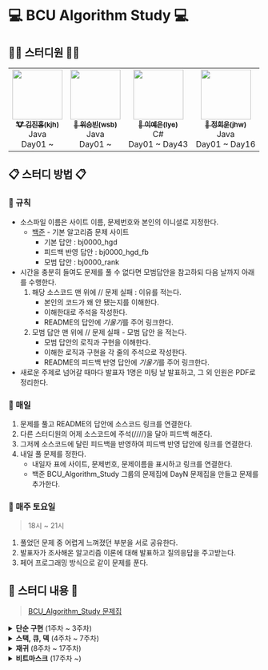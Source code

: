 # 💻 BCU Algorithm Study 💻

## 👨‍💻 스터디원 👩‍💻
<table>
  <tr>
    <td align="center"><a href="https://github.com/deepredk"><img src="https://avatars2.githubusercontent.com/u/33937365?s=460&v=4" width="100px;" alt=""/><br /><sub><b>🐮 김진홍(kjh)</b></sub></a><br />Java<br/>Day01 ~</td>
    <td align="center"><a href="https://github.com/Winning-Bean"><img src="https://avatars1.githubusercontent.com/u/53260922?s=460&u=a545901c7f460295a11c779629201a81947f3fe4&v=4" width="100px;" alt=""/><br /><sub><b>🐯 위승빈(wsb)</b></sub></a><br />Java<br/>Day01 ~</td>
    <td align="center"><a href="https://github.com/jjklunicc"><img src="https://avatars2.githubusercontent.com/u/55953594?s=460&v=4" width="100px;" alt=""/><br /><sub><b>🐉 이예은(lye)</b></sub></a><br />C#<br/>Day01 ~ Day43</td>
    <td align="center"><a href="https://github.com/cousim46"><img src="https://avatars3.githubusercontent.com/u/67584874?s=460&v=4" width="100px;" alt=""/><br /><sub><b>🐯 정회운(jhw)</b></sub></a><br />Java<br/>Day01 ~ Day16</td>
  </tr>
</table>

## 📋 스터디 방법 📋
### 📌 규칙
* 소스파일 이름은 사이트 이름, 문제번호와 본인의 이니셜로 지정한다.
  * [백준](https://www.acmicpc.net) - 기본 알고리즘 문제 사이트
    * 기본 답안 : bj0000_hgd
    * 피드백 반영 답안 : bj0000_hgd_fb
    * 모범 답안 : bj0000_rank
* 시간을 충분히 들여도 문제를 풀 수 없다면 모범답안을 참고하되 다음 날까지 아래를 수행한다.
  1. 해당 소스코드 맨 위에 // 문제 실패 : 이유를 적는다.
      * 본인의 코드가 왜 안 됐는지를 이해한다.
      * 이해한대로 주석을 작성한다.
      * README의 답안에 *기울기*를 주어 링크한다.
  2. 모범 답안 맨 위에 // 문제 실패 - 모범 답안 을 적는다.
      * 모범 답안의 로직과 구현을 이해한다.
      * 이해한 로직과 구현을 각 줄의 주석으로 작성한다.
      * README의 피드백 반영 답안에 *기울기*를 주어 링크한다.
* 새로운 주제로 넘어갈 때마다 발표자 1명은 미팅 날 발표하고, 그 외 인원은 PDF로 정리한다.

### 📌 매일
1. 문제를 풀고 README의 답안에 소스코드 링크를 연결한다.
2. 다른 스터디원의 어제 소스코드에 주석(////)을 달아 피드백 해준다.
3. 그저께 소스코드에 달린 피드백을 반영하여 피드백 반영 답안에 링크를 연결한다.
4. 내일 풀 문제를 정한다.
    * 내일자 표에 사이트, 문제번호, 문제이름을 표시하고 링크를 연결한다.
    * 백준 BCU_Algorithm_Study 그룹의 문제집에 DayN 문제집을 만들고 문제를 추가한다.  

### 📌 매주 토요일
> 18시 ~ 21시
1. 풀었던 문제 중 어렵게 느껴졌던 부분을 서로 공유한다.
2. 발표자가 조사해온 알고리즘 이론에 대해 발표하고 질의응답을 주고받는다.
3. 페어 프로그래밍 방식으로 같이 문제를 푼다.

## 📝 스터디 내용 📝
> [BCU_Algorithm_Study 문제집](https://www.acmicpc.net/group/workbook/list/9797)

<details>
  <summary><strong>단순 구현</strong> (1주차 ~ 3주차)</summary>
  
  ### [1주차](Week01)
  * 입출력이 정직한 기초적인 구현 문제

  ### [2주차](Week02)
  * 입출력이 정직한 기초적인 구현 활용 문제
  * 기초적이지만 해석이 다소 필요한 문제

  ### [3주차](Week03)
  * 기초적이지만 해석이 다소 필요한 문제 활용
  * 해석이 필요한 문제
</details>
<details>
  <summary><strong>스택, 큐, 덱</strong> (4주차 ~ 7주차)</summary>

  ### [4주차](Week04)
  > 이론 : [스택, 큐, 덱](Week04/reference/kjh.pdf)  
  > 발표자 : [🐮 김진홍(kjh)](https://github.com/deepredk)
  * 해석이 필요한 문제
  * 해석이 필요한 문제 활용
  * 스택/큐/덱 기초 구현 문제
  * 스택/큐/덱을 이용한 문제

  ### [5주차](Week05)
  * 스택/큐/덱을 이용한 문제 활용
  * 스택/큐/덱을 활용한 문제

  ### [6주차](Week06)
  * 스택/큐/덱을 활용한 문제 심화
  * 스택/큐/덱 심화 문제

  ### [7주차](Week07)
  * 스택/큐/덱 심화 문제 활용

</details>
<details>
  <summary><strong>재귀</strong> (8주차 ~ 17주차)</summary>
  
  ### [8주차](Week08)
  > 이론 : [재귀함수](Week08/reference/wsb.pdf)  
  > 발표자 : [🐯 위승빈(wsb)](https://github.com/Winning-Bean)
  * 스택/큐/덱 심화 문제 활용
  * 재귀함수 문제

  ### [9주차](Week09)
  * 재귀함수 활용 문제

  ### [10주차](Week10)
  * 재귀함수 활용 문제

  ### [11주차](Week11)
  * 재귀함수 활용 문제

  ### [12주차](Week12)
  * 재귀함수 활용 문제

  ### [13주차](Week13)
  * 재귀함수 활용 문제

  ### [14주차](Week14)
  * 재귀함수 활용 문제

  ### [15주차](Week15)
  * 재귀함수 활용 문제

  ### [16주차](Week16)
  * 쉬어가는 문제

  ### [17주차](Week17)
  * 재귀함수 활용 문제
</details>

<details>
  <summary><strong>비트마스크</strong> (17주차 ~)</summary>
  ### [17주차](Week17)
  > 이론 : [비트마스크](Week17/reference/kjh.pdf)  
  > 발표자 : [🐮 김진홍(kjh)](https://github.com/deepredk)
  * 재귀함수 활용 문제
  * 비트마스킹 익히기
</details>
